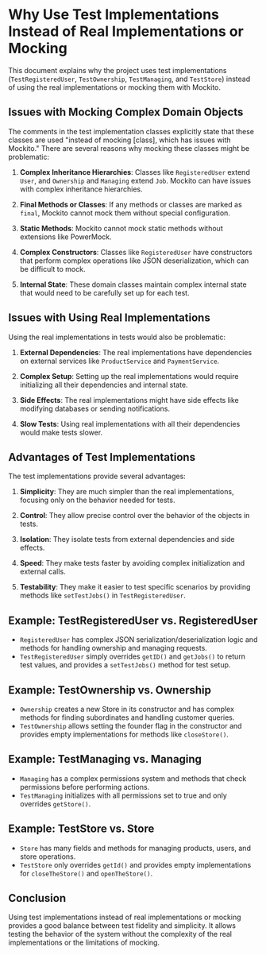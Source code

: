 # Why Use Test Implementations Instead of Real Implementations or Mocking

This document explains why the project uses test implementations (`TestRegisteredUser`, `TestOwnership`, `TestManaging`, and `TestStore`) instead of using the real implementations or mocking them with Mockito.

## Issues with Mocking Complex Domain Objects

The comments in the test implementation classes explicitly state that these classes are used "instead of mocking [class], which has issues with Mockito." There are several reasons why mocking these classes might be problematic:

1. **Complex Inheritance Hierarchies**: Classes like `RegisteredUser` extend `User`, and `Ownership` and `Managing` extend `Job`. Mockito can have issues with complex inheritance hierarchies.

2. **Final Methods or Classes**: If any methods or classes are marked as `final`, Mockito cannot mock them without special configuration.

3. **Static Methods**: Mockito cannot mock static methods without extensions like PowerMock.

4. **Complex Constructors**: Classes like `RegisteredUser` have constructors that perform complex operations like JSON deserialization, which can be difficult to mock.

5. **Internal State**: These domain classes maintain complex internal state that would need to be carefully set up for each test.

## Issues with Using Real Implementations

Using the real implementations in tests would also be problematic:

1. **External Dependencies**: The real implementations have dependencies on external services like `ProductService` and `PaymentService`.

2. **Complex Setup**: Setting up the real implementations would require initializing all their dependencies and internal state.

3. **Side Effects**: The real implementations might have side effects like modifying databases or sending notifications.

4. **Slow Tests**: Using real implementations with all their dependencies would make tests slower.

## Advantages of Test Implementations

The test implementations provide several advantages:

1. **Simplicity**: They are much simpler than the real implementations, focusing only on the behavior needed for tests.

2. **Control**: They allow precise control over the behavior of the objects in tests.

3. **Isolation**: They isolate tests from external dependencies and side effects.

4. **Speed**: They make tests faster by avoiding complex initialization and external calls.

5. **Testability**: They make it easier to test specific scenarios by providing methods like `setTestJobs()` in `TestRegisteredUser`.

## Example: TestRegisteredUser vs. RegisteredUser

- `RegisteredUser` has complex JSON serialization/deserialization logic and methods for handling ownership and managing requests.
- `TestRegisteredUser` simply overrides `getID()` and `getJobs()` to return test values, and provides a `setTestJobs()` method for test setup.

## Example: TestOwnership vs. Ownership

- `Ownership` creates a new Store in its constructor and has complex methods for finding subordinates and handling customer queries.
- `TestOwnership` allows setting the founder flag in the constructor and provides empty implementations for methods like `closeStore()`.

## Example: TestManaging vs. Managing

- `Managing` has a complex permissions system and methods that check permissions before performing actions.
- `TestManaging` initializes with all permissions set to true and only overrides `getStore()`.

## Example: TestStore vs. Store

- `Store` has many fields and methods for managing products, users, and store operations.
- `TestStore` only overrides `getId()` and provides empty implementations for `closeTheStore()` and `openTheStore()`.

## Conclusion

Using test implementations instead of real implementations or mocking provides a good balance between test fidelity and simplicity. It allows testing the behavior of the system without the complexity of the real implementations or the limitations of mocking.